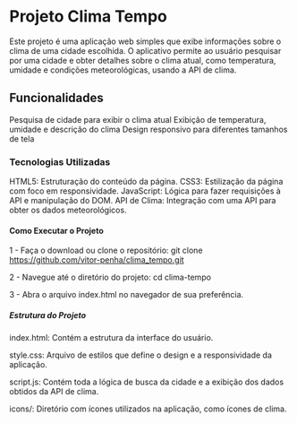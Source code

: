 # Projeto Clima Tempo
Este projeto é uma aplicação web simples que exibe informações sobre o clima de uma cidade escolhida. O aplicativo permite ao usuário pesquisar por uma cidade e obter detalhes sobre o clima atual, como temperatura, umidade e condições meteorológicas, usando a API de clima.

## Funcionalidades
Pesquisa de cidade para exibir o clima atual
Exibição de temperatura, umidade e descrição do clima
Design responsivo para diferentes tamanhos de tela

### Tecnologias Utilizadas
HTML5: Estruturação do conteúdo da página.
CSS3: Estilização da página com foco em responsividade.
JavaScript: Lógica para fazer requisições à API e manipulação do DOM.
API de Clima: Integração com uma API para obter os dados meteorológicos.

#### Como Executar o Projeto

1 - Faça o download ou clone o repositório: git clone https://github.com/vitor-penha/clima_tempo.git

2 - Navegue até o diretório do projeto: cd clima-tempo

3 - Abra o arquivo index.html no navegador de sua preferência.

##### Estrutura do Projeto

index.html: Contém a estrutura da interface do usuário.

style.css: Arquivo de estilos que define o design e a responsividade da aplicação.

script.js: Contém toda a lógica de busca da cidade e a exibição dos dados obtidos da API de clima.

icons/: Diretório com ícones utilizados na aplicação, como ícones de clima.

